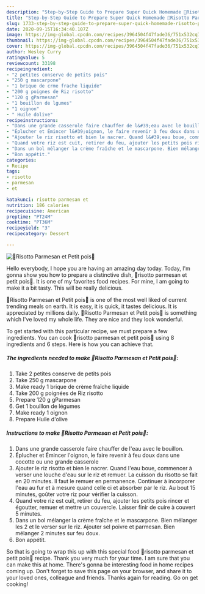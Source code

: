 ```yaml
---
description: "Step-by-Step Guide to Prepare Super Quick Homemade 🌿Risotto Parmesan et Petit pois🌿"
title: "Step-by-Step Guide to Prepare Super Quick Homemade 🌿Risotto Parmesan et Petit pois🌿"
slug: 1733-step-by-step-guide-to-prepare-super-quick-homemade-risotto-parmesan-et-petit-pois
date: 2020-09-15T16:34:40.107Z
image: https://img-global.cpcdn.com/recipes/3964504f47fade36/751x532cq70/🌿risotto-parmesan-et-petit-pois🌿-photo-principale-de-la-recette.jpg
thumbnail: https://img-global.cpcdn.com/recipes/3964504f47fade36/751x532cq70/🌿risotto-parmesan-et-petit-pois🌿-photo-principale-de-la-recette.jpg
cover: https://img-global.cpcdn.com/recipes/3964504f47fade36/751x532cq70/🌿risotto-parmesan-et-petit-pois🌿-photo-principale-de-la-recette.jpg
author: Wesley Curry
ratingvalue: 5
reviewcount: 33198
recipeingredient:
- "2 petites conserve de petits pois"
- "250 g mascarpone"
- "1 brique de crme frache liquide"
- "200 g poignes de Riz risotto"
- "120 g gParmesan"
- "1 bouillon de lgumes"
- "1 oignon"
- " Huile dolive"
recipeinstructions:
- "Dans une grande casserole faire chauffer de l&#39;eau avec le bouillon."
- "Éplucher et Émincer l&#39;oignon, le faire revenir à feu doux dans une cocotte ou une grande casserole"
- "Ajouter le riz risotto et bien le nacrer. Quand l&#39;eau boue, commencer à verser une louche d&#39;eau sur le riz et remuer. La cuisson du risotto se fait en 20 minutes. Il faut le remuer en permanence. Continuer à incorporer l&#39;eau au fur et à mesure quand celle ci et absorber par le riz. Au bout 15 minutes, goûter votre riz pour vérifier la cuisson."
- "Quand votre riz est cuit, retirer du feu, ajouter les petits pois rincer et égoutter, remuer et mettre un couvercle. Laisser finir de cuire à couvert 5 minutes."
- "Dans un bol mélanger la crème fraîche et le mascarpone. Bien mélanger les 2 et le verser sur le riz. Ajouter sel poivre et parmesan. Bien mélanger 2 minutes sur feu doux."
- "Bon appétit."
categories:
- Recipe
tags:
- risotto
- parmesan
- et

katakunci: risotto parmesan et 
nutrition: 186 calories
recipecuisine: American
preptime: "PT24M"
cooktime: "PT36M"
recipeyield: "3"
recipecategory: Dessert

---
```



![🌿Risotto Parmesan et Petit pois🌿](https://img-global.cpcdn.com/recipes/3964504f47fade36/751x532cq70/🌿risotto-parmesan-et-petit-pois🌿-photo-principale-de-la-recette.jpg)

Hello everybody, I hope you are having an amazing day today. Today, I'm gonna show you how to prepare a distinctive dish, 🌿risotto parmesan et petit pois🌿. It is one of my favorites food recipes. For mine, I am going to make it a bit tasty. This will be really delicious.

🌿Risotto Parmesan et Petit pois🌿 is one of the most well liked of current trending meals on earth. It is easy, it is quick, it tastes delicious. It is appreciated by millions daily. 🌿Risotto Parmesan et Petit pois🌿 is something which I've loved my whole life. They are nice and they look wonderful.




To get started with this particular recipe, we must prepare a few ingredients. You can cook 🌿risotto parmesan et petit pois🌿 using 8 ingredients and 6 steps. Here is how you can achieve that.

<!--inarticleads1-->

##### The ingredients needed to make 🌿Risotto Parmesan et Petit pois🌿:

1. Take 2 petites conserve de petits pois
1. Take 250 g mascarpone
1. Make ready 1 brique de crème fraîche liquide
1. Take 200 g poignées de Riz risotto
1. Prepare 120 g gParmesan
1. Get 1 bouillon de légumes
1. Make ready 1 oignon
1. Prepare  Huile d&#39;olive




<!--inarticleads2-->

##### Instructions to make 🌿Risotto Parmesan et Petit pois🌿:

1. Dans une grande casserole faire chauffer de l&#39;eau avec le bouillon.
1. Éplucher et Émincer l&#39;oignon, le faire revenir à feu doux dans une cocotte ou une grande casserole
1. Ajouter le riz risotto et bien le nacrer. Quand l&#39;eau boue, commencer à verser une louche d&#39;eau sur le riz et remuer. La cuisson du risotto se fait en 20 minutes. Il faut le remuer en permanence. Continuer à incorporer l&#39;eau au fur et à mesure quand celle ci et absorber par le riz. Au bout 15 minutes, goûter votre riz pour vérifier la cuisson.
1. Quand votre riz est cuit, retirer du feu, ajouter les petits pois rincer et égoutter, remuer et mettre un couvercle. Laisser finir de cuire à couvert 5 minutes.
1. Dans un bol mélanger la crème fraîche et le mascarpone. Bien mélanger les 2 et le verser sur le riz. Ajouter sel poivre et parmesan. Bien mélanger 2 minutes sur feu doux.
1. Bon appétit.




So that is going to wrap this up with this special food 🌿risotto parmesan et petit pois🌿 recipe. Thank you very much for your time. I am sure that you can make this at home. There's gonna be interesting food in home recipes coming up. Don't forget to save this page on your browser, and share it to your loved ones, colleague and friends. Thanks again for reading. Go on get cooking!
